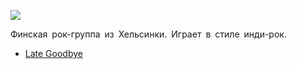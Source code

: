 ![](/songs/pqr/Poets%20Of%20The%20Fall/poets_of_the_fall.jpg)  

Финская рок-группа из Хельсинки. Играет в стиле инди-рок.

* [Late Goodbye](/songs/pqr/Poets%20Of%20The%20Fall/Late%20Goodbye)